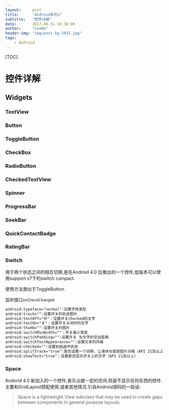 ```yaml
---
layout:     post
title:      "Android系列1"
subtitle:   "控件详解"
date:       2017-08-31 16:38:00
author:     "LeoHe"
header-img: "img/post-bg-2015.jpg"
tags:
    - Android	
---
```


[TOC]

# 控件详解

## Widgets

### TextView

### Button

### ToggleButton

### CheckBox

### RadioButton

### CheckedTextView

### Spinner

### ProgressBar

### SeekBar

### QuickContactBadge

### RatingBar

### Switch

用于两个状态之间的相互切换,是在Android 4.0 后推出的一个控件,低版本可以使用support v7下的switch compact.

使用方法类似于ToggleButton.

监听接口`onCheckChanged`

```xml
android:typeface="normal":设置字体类型
android:track="":设置开关的轨迹图片
android:textOff="开"：设置开关checked的文字
android:textOn="关"：设置开关关闭时的文字
android:thumb="":设置开关的图片
android:switchMinWidth=""：开关最小宽度
android:switchPadding="":设置开关 与文字的空白距离
android:switchTextAppearance="":设置文本的风格
android:checked="":设置初始选中状态
android:splitTrack="true":是否设置一个间隙，让滑块与底部图片分隔（API 21及以上）
android:showText="true"：设置是否显示开关上的文字（API 21及以上）
```
### Space

Andorid 4.0 新加入的一个控件,表示占据一定的空间,但是不显示任何东西的控件.主要和GridLayout搭配使用,或者其他情况.引自Android源码的一段话:

> Space is a lightweight View subclass that may be used to create gaps between components in general purpose layouts.


